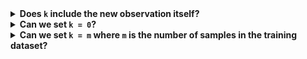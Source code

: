<details>
<summary><b>Does <code>k</code> include the new observation itself?</b></summary>

<br>
Nope. The `k` hyperparameter refers purely to the number of *closest* samples from your dataset you want to compare with. Your new observation is not treated as one sample out of `k`. 
</details>

<details>
<summary><b>Can we set <code>k = 0</code>?</b></summary>

<br>
Nope. A k-NN first calculates distance between the new observation and the `m` training points. Next, it finds the `k` closest points to the new observation and classifies it as the majority class within the top `k` points. If `k = 0`, you're basically ignoring and neglecting the dataset completely. You can't even classify the new observation because we aren't able to get a majority of anything – you can't get the labels of `0` closest points. It's a bit absurd and destroys the purpose of using a comparison-based `k-NN` model.
<br><br>
Empirically, `k` values of 3, 5, and 7 are used. This gives some leeway to generalise without overfitting or underfitting. Though, depending on the specific context, you may have to change that. Always test your `k` models in practice such that it gives the best performance on the testing dataset.
</details>

<details>
<summary><b>Can we set <code>k = m</code> where <code>m</code> is the number of samples in the training dataset?</b></summary>

<br>
Nope. Then that just considers all the points as the closest and considers the majority of your dataset's sample labels. For example, if your dataset has 20 `yes` labels and 50 `no` labels, and if we set `k = m`, this is what happens:
<br><br>
1. You calculate the distance between new observation and all `m` training points
2. You consider the labels of all `m` training points
3. By sheer counting, there are *way more* `no` points than `yes` points
4. Your new observation will be classified as `no` even though it could have been `yes`
<br><br>
Why? By simple majority voting, of course.
<br><br>
This situation is called **Class Imbalance** and is covered in this module.
</details>
